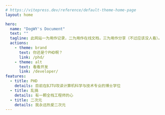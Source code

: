 ```yaml
---
# https://vitepress.dev/reference/default-theme-home-page
layout: home

hero:
  name: "DogWY's Document"
  text: ""
  tagline: 此网站一为用作记录，二为用作在线文档，三为用作分享（不过应该没人看）。
  actions:
    - theme: brand
      text: 你还是个PHD啊？
      link: /phd/
    - theme: alt
      text: 看看开发
      link: /developer/
features:
  - title: PHD
    details: 目前在BJTU攻读计算机科学与技术专业的博士学位
  - title: 乱搞
    details: 有一颗全栈工程师的心
  - title: 二次元
    details: 我永远热爱二次元
---
```


